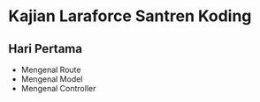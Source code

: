 # Kajian Laraforce Santren Koding

## Hari Pertama

* Mengenal Route
* Mengenal Model
* Mengenal Controller